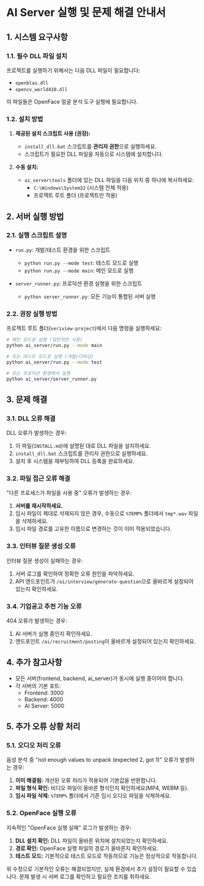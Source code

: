 # AI Server 실행 및 문제 해결 안내서

## 1. 시스템 요구사항

### 1.1. 필수 DLL 파일 설치
프로젝트를 실행하기 위해서는 다음 DLL 파일이 필요합니다:
- `openblas.dll`
- `opencv_world410.dll`

이 파일들은 OpenFace 얼굴 분석 도구 실행에 필요합니다.

### 1.2. 설치 방법
1. **제공된 설치 스크립트 사용 (권장):**
   - `install_dll.bat` 스크립트를 **관리자 권한**으로 실행하세요.
   - 스크립트가 필요한 DLL 파일을 자동으로 시스템에 설치합니다.

2. **수동 설치:**
   - `ai_server\tools` 폴더에 있는 DLL 파일을 다음 위치 중 하나에 복사하세요:
     - `C:\Windows\System32` (시스템 전체 적용)
     - 프로젝트 루트 폴더 (프로젝트만 적용)

## 2. 서버 실행 방법

### 2.1. 실행 스크립트 설명
- `run.py`: 개발/테스트 환경을 위한 스크립트
  - `python run.py --mode test`: 테스트 모드로 실행
  - `python run.py --mode main`: 메인 모드로 실행

- `server_runner.py`: 프로덕션 환경 실행을 위한 스크립트
  - `python server_runner.py`: 모든 기능이 통합된 서버 실행

### 2.2. 권장 실행 방법
프로젝트 루트 폴더(`veriview-project`)에서 다음 명령을 실행하세요:

```bash
# 메인 모드로 실행 (일반적인 사용)
python ai_server/run.py --mode main

# 또는 테스트 모드로 실행 (개발/디버깅)
python ai_server/run.py --mode test

# 또는 프로덕션 환경에서 실행
python ai_server/server_runner.py
```

## 3. 문제 해결

### 3.1. DLL 오류 해결
DLL 오류가 발생하는 경우:
1. 이 파일(`INSTALL.md`)에 설명된 대로 DLL 파일을 설치하세요.
2. `install_dll.bat` 스크립트를 관리자 권한으로 실행하세요.
3. 설치 후 시스템을 재부팅하여 DLL 등록을 완료하세요.

### 3.2. 파일 접근 오류 해결
"다른 프로세스가 파일을 사용 중" 오류가 발생하는 경우:
1. **서버를 재시작하세요.**
2. 임시 파일이 제대로 삭제되지 않은 경우, 수동으로 `%TEMP%` 폴더에서 `tmp*.wav` 파일을 삭제하세요.
3. 임시 파일 경로를 고유한 이름으로 변경하는 것이 이미 적용되었습니다.

### 3.3. 인터뷰 질문 생성 오류
인터뷰 질문 생성이 실패하는 경우:
1. 서버 로그를 확인하여 정확한 오류 원인을 파악하세요.
2. API 엔드포인트가 `/ai/interview/generate-question`으로 올바르게 설정되어 있는지 확인하세요.

### 3.4. 기업공고 추천 기능 오류
404 오류가 발생하는 경우:
1. AI 서버가 실행 중인지 확인하세요.
2. 엔드포인트 `/ai/recruitment/posting`이 올바르게 설정되어 있는지 확인하세요.

## 4. 추가 참고사항
- 모든 서버(frontend, backend, ai_server)가 동시에 실행 중이어야 합니다.
- 각 서버의 기본 포트:
  - Frontend: 3000
  - Backend: 4000
  - AI Server: 5000

## 5. 추가 오류 상황 처리

### 5.1. 오디오 처리 오류
음성 분석 중 "not enough values to unpack (expected 2, got 1)" 오류가 발생하는 경우:

1. **이미 해결됨:** 개선된 오류 처리가 적용되어 기본값을 반환합니다.
2. **파일 형식 확인:** 비디오 파일이 올바른 형식인지 확인하세요(MP4, WEBM 등).
3. **임시 파일 삭제:** `%TEMP%` 폴더에서 기존 임시 오디오 파일을 삭제하세요.

### 5.2. OpenFace 실행 오류
지속적인 "OpenFace 실행 실패" 로그가 발생하는 경우:

1. **DLL 설치 확인:** DLL 파일이 올바른 위치에 설치되었는지 확인하세요.
2. **경로 확인:** OpenFace 실행 파일의 경로가 올바른지 확인하세요.
3. **테스트 모드:** 기본적으로 테스트 모드로 작동하므로 기능은 정상적으로 작동합니다.

위 수정으로 기본적인 오류는 해결되었지만, 실제 환경에서 추가 설정이 필요할 수 있습니다. 문제 발생 시 서버 로그를 확인하고 필요한 조치를 취하세요.
